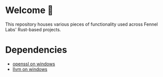# Welcome 👋

This repository houses various pieces of functionality used across Fennel Labs' Rust-based projects.

# Dependencies

- [openssl on windows](https://github.com/fennelLabs/fennel-lib/issues/1)
- [llvm on windows](https://community.chocolatey.org/packages/llvm)
